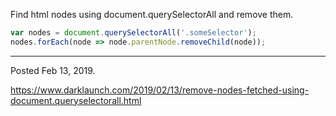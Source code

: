 Find html nodes using document.querySelectorAll and remove them.

```javascript
var nodes = document.querySelectorAll('.someSelector');
nodes.forEach(node => node.parentNode.removeChild(node));
```

---

Posted Feb 13, 2019.

https://www.darklaunch.com/2019/02/13/remove-nodes-fetched-using-document.queryselectorall.html
